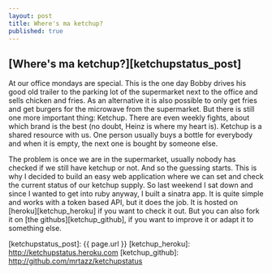 ```yaml
---
layout: post
title: Where's ma ketchup?
published: true
---
```


## [Where's ma ketchup?][ketchupstatus_post]

At our office mondays are special. This is the one day Bobby drives his
good old trailer to the parking lot of the supermarket next to the office and sells
chicken and fries.
As an alternative it is also possible to only get fries and get burgers for the
microwave from the supermarket. But there is still one more important thing: Ketchup.
There are even weekly fights, about which brand is the best (no doubt, Heinz is where
my heart is). Ketchup is a shared resource with us. One person usually buys a bottle
for everybody and when it is empty, the next one is bought by someone else.

The problem is once we are in the supermarket, usually nobody has checked if we still
have ketchup or not. And so the guessing starts. This is why I decided to build an easy
web application where we can set and check the current status of our ketchup supply.
So last weekend I sat down and since I wanted to get into ruby anyway, I built a sinatra
app. It is quite simple and works with a token based API, but it does the job. It is hosted
on [heroku][ketchup_heroku] if you want to check it out. But you can also fork it on
[the githubs][ketchup_github], if you want to improve it or adapt it to something else.  


[ketchupstatus_post]: {{ page.url }}
[ketchup_heroku]: http://ketchupstatus.heroku.com
[ketchup_github]: http://github.com/mrtazz/ketchupstatus